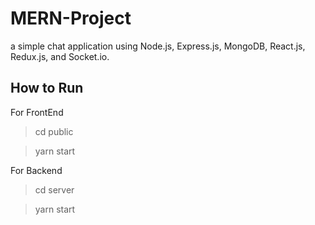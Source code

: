 # MERN-Project
 a simple chat application using Node.js, Express.js, MongoDB, React.js, Redux.js, and Socket.io. 

## How to Run

For FrontEnd
> cd public

> yarn start

For Backend
> cd server

> yarn start
